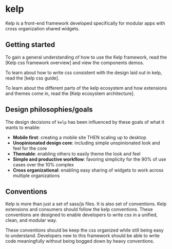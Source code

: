 # kelp

Kelp is a front-end framework developed specifically for modular apps with cross organization shared widgets.

## Getting started
To gain a general understanding of how to use the Kelp framework, read the [Kelp css framework overview] and view the components demos.

To learn about how to write css consistent with the design laid out in kelp, read the [kelp css guide].

To learn about the different parts of the kelp ecosystem and how extensions and themes come in, read the [Kelp ecosystem architecture].

## Design philosophies/goals
The design decisions of `kelp` has been influenced by these goals of what it wants to enable:
- **Mobile first**: creating a mobile site THEN scaling up to desktop
- **Unopinionated design core**: including simple unopinionated look and feel for the core
- **Themable**: enabling others to easily theme the look and feel
- **Simple and productive workflow**: favoring simplicity for the 90% of use cases over the 10% complex
- **Cross organizational**: enabling easy sharing of widgets to work across multiple organizations

## Conventions
Kelp is more than just a set of sass/js files. It is also set of conventions. Kelp extensions and consumers should follow the kelp conventions. These conventions are designed to enable developers to write css in a unified, clean, and modular way.

These conventions should be keep the css organized while still being easy to understand. Developers new to this framework should be able to write code meaningfully without being bogged down by heavy conventions.
